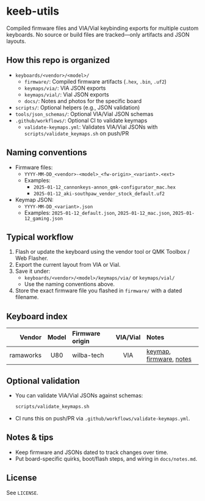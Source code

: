 # keeb-utils

Compiled firmware files and VIA/Vial keybinding exports for multiple custom keyboards. No source or build files are tracked—only artifacts and JSON layouts.

## How this repo is organized

- `keyboards/<vendor>/<model>/`
  - `firmware/`: Compiled firmware artifacts (`.hex`, `.bin`, `.uf2`)
  - `keymaps/via/`: VIA JSON exports
  - `keymaps/vial/`: Vial JSON exports
  - `docs/`: Notes and photos for the specific board
- `scripts/`: Optional helpers (e.g., JSON validation)
- `tools/json_schemas/`: Optional VIA/Vial JSON schemas
- `.github/workflows/`: Optional CI to validate keymaps
  - `validate-keymaps.yml`: Validates VIA/Vial JSONs with `scripts/validate_keymaps.sh` on push/PR

## Naming conventions

- Firmware files:
  - `YYYY-MM-DD_<vendor>-<model>_<fw-origin>_<variant>.<ext>`
  - Examples:
    - `2025-01-12_cannonkeys-annon_qmk-configurator_mac.hex`
    - `2025-01-12_aki-southpaw_vendor_stock_default.uf2`
- Keymap JSON:
  - `YYYY-MM-DD_<variant>.json`
  - Examples: `2025-01-12_default.json`, `2025-01-12_mac.json`, `2025-01-12_gaming.json`

## Typical workflow

1. Flash or update the keyboard using the vendor tool or QMK Toolbox / Web Flasher.
2. Export the current layout from VIA or Vial.
3. Save it under:
   - `keyboards/<vendor>/<model>/keymaps/via/` or `keymaps/vial/`
   - Use the naming conventions above.
4. Store the exact firmware file you flashed in `firmware/` with a dated filename.

## Keyboard index

| Vendor | Model | Firmware origin | VIA/Vial | Notes |
|-------:|:-----:|:----------------|:--------:|:------|
| ramaworks | U80 | wilba-tech | VIA | [keymap](keyboards/ramaworks/U80/keymaps/via/2025-08-10_ph.json), [firmware](keyboards/ramaworks/U80/firmware/2025-08-10_ramaworks-U80_wilba-tech_via.hex), [notes](keyboards/ramaworks/U80/docs/notes.md) |

## Optional validation

- You can validate VIA/Vial JSONs against schemas:
  ```bash
  scripts/validate_keymaps.sh
  ```
 - CI runs this on push/PR via `.github/workflows/validate-keymaps.yml`.

## Notes & tips

- Keep firmware and JSONs dated to track changes over time.
- Put board-specific quirks, boot/flash steps, and wiring in `docs/notes.md`.

## License

See `LICENSE`.
